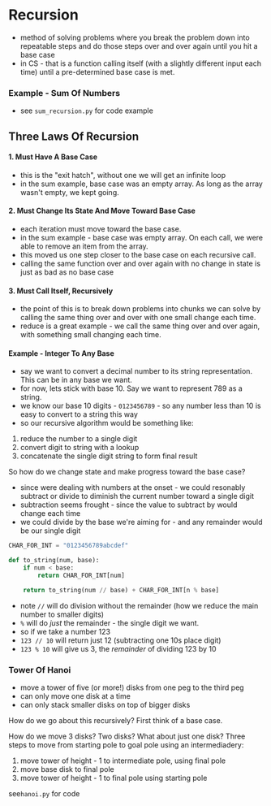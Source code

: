 # Recursion

- method of solving problems where you break the problem down into repeatable steps and do those steps over and over again until you hit a base case
- in CS - that is a function calling itself (with a slightly different input each time) until a pre-determined base case is met. 

### Example - Sum Of Numbers
- see `sum_recursion.py` for code example 


## Three Laws Of Recursion

#### 1. Must Have A Base Case 
- this is the "exit hatch", without one we will get an infinite loop
- in the sum example, base case was an empty array. As long as the array wasn't empty, we kept going. 

#### 2. Must Change Its State And Move Toward Base Case
- each iteration must move toward the base case. 
- in the sum example - base case was empty array. On each call, we were able to remove an item from the array. 
- this moved us one step closer to the base case on each recursive call.
- calling the same function over and over again with no change in state is just as bad as no base case

#### 3. Must Call Itself, Recursively
- the point of this is to break down problems into chunks we can solve by calling the same thing over and over with one small change each time. 
- reduce is a great example - we call the same thing over and over again, with something small changing each time. 


#### Example - Integer To Any Base 

- say we want to convert a decimal number to its string representation. This can be in any base we want. 
- for now, lets stick with base 10. Say we want to represent 789 as a string. 
- we know our base 10 digits - `0123456789` - so any number less than 10 is easy to convert to a string this way
- so our recursive algorithm would be something like: 
1. reduce the number to a single digit 
2. convert digit to string with a lookup 
3. concatenate the single digit string to form final result

So how do we change state and make progress toward the base case? 

- since were dealing with numbers at the onset - we could resonably subtract or divide to diminish the current number toward a single digit
- subtraction seems frought - since the value to subtract by would change each time 
- we could divide by the base we're aiming for - and any remainder would be our single digit 

```python 
CHAR_FOR_INT = "0123456789abcdef"

def to_string(num, base):
    if num < base:
        return CHAR_FOR_INT[num]

    return to_string(num // base) + CHAR_FOR_INT[n % base] 

```
- note `//` will do division without the remainder (how we reduce the main number to smaller digits)
- `%` will do _just_ the remainder - the single digit we want. 
- so if we take a number 123 
- `123 // 10` will return just 12 (subtracting one 10s place digit)
- `123 % 10` will give us 3, the _remainder_ of dividing 123 by 10 

### Tower Of Hanoi 
- move a tower of five (or more!) disks from one peg to the third peg
- can only move one disk at a time 
- can only stack smaller disks on top of bigger disks

How do we go about this recursively? 
First think of a base case. 

How do we move 3 disks? Two disks? What about just one disk? 
Three steps to move from starting pole to goal pole using an intermediadery:

1. move tower of height - 1 to intermediate pole, using final pole
2. move base disk to final pole 
3. move tower of height - 1 to final pole using starting pole 

see`hanoi.py` for code 
